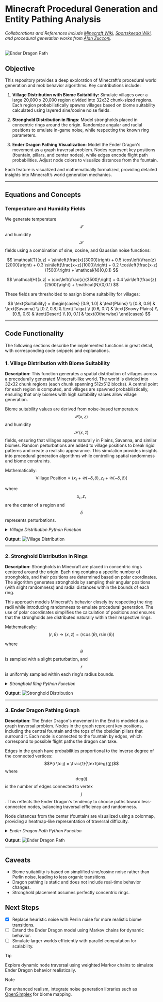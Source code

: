 # Minecraft Procedural Generation and Entity Pathing Analysis
###### Collaborations and References include [Minecraft Wiki](https://minecraft.wiki/), [Sportskeeda Wiki](https://wiki.sportskeeda.com/minecraft), and procedural generation works from [Alan Zucconi](https://www.alanzucconi.com/2022/06/05/minecraft-world-generation/).

![Ender Dragon Path](https://github.com/IsolatedSingularity/Minecraft-Generation/blob/main/Plots/ender_dragon_pathing_graph_adjusted.png?raw=true)

## Objective
This repository provides a deep exploration of Minecraft's procedural world generation and mob behavior algorithms. Key contributions include:

1. **Village Distribution with Biome Suitability:** Simulate villages over a large 20,000 x 20,000 region divided into 32x32 chunk-sized regions. Each region probabilistically spawns villages based on biome suitability calculated using layered sine/cosine noise fields.

2. **Stronghold Distribution in Rings:** Model strongholds placed in concentric rings around the origin. Randomize angular and radial positions to emulate in-game noise, while respecting the known ring parameters.

3. **Ender Dragon Pathing Visualization:** Model the Ender Dragon's movement as a graph traversal problem. Nodes represent key positions (fountain, pillars, and center nodes), while edges encode flight path probabilities. Adjust node colors to visualize distances from the fountain.

Each feature is visualized and mathematically formalized, providing detailed insights into Minecraft’s world generation mechanics.

---

## Equations and Concepts

### Temperature and Humidity Fields
We generate temperature $$\mathcal{T}$$ and humidity $$\mathcal{H}$$ fields using a combination of sine, cosine, and Gaussian noise functions:

$$
\mathcal{T}(x,z) = \sin\left(\frac{x}{3000}\right) + 0.5 \cos\left(\frac{z}{2000}\right) + 0.3 \sin\left(\frac{x+z}{1000}\right) + 0.2 \cos\left(\frac{x-z}{1500}\right) + \mathcal{N}(0,0.1)
$$

$$
\mathcal{H}(x,z) = \cos\left(\frac{x}{3500}\right) + 0.4 \sin\left(\frac{z}{2500}\right) + \mathcal{N}(0,0.1)
$$

These fields are thresholded to assign biome suitability for villages:

$$
\text{Suitability} = \begin{cases} 
[0.9, 1.0] & \text{Plains} \\
[0.8, 0.9] & \text{Savanna} \\
[0.7, 0.8] & \text{Taiga} \\
[0.6, 0.7] & \text{Snowy Plains} \\
[0.5, 0.6] & \text{Desert} \\
[0, 0.1] & \text{Otherwise}
\end{cases}
$$

---

## Code Functionality
The following sections describe the implemented functions in great detail, with corresponding code snippets and explanations.

### 1. **Village Distribution with Biome Suitability**

**Description:**
This function generates a spatial distribution of villages across a procedurally generated Minecraft-like world. The world is divided into 32x32 chunk regions (each chunk spanning 512x512 blocks). A central point for each region is computed, and villages are spawned probabilistically, ensuring that only biomes with high suitability values allow village generation. 

Biome suitability values are derived from noise-based temperature $$\mathcal{T}(x,z)$$ and humidity $$\mathcal{H}(x,z)$$ fields, ensuring that villages appear naturally in Plains, Savanna, and similar biomes. Random perturbations are added to village positions to break rigid patterns and create a realistic appearance. This simulation provides insights into procedural generation algorithms while controlling spatial randomness and biome constraints.

Mathematically:
$$\text{Village Position} = (x_r + \mathcal{U}(-\delta, \delta), z_r + \mathcal{U}(-\delta, \delta))$$

where $$x_r, z_r$$ are the center of a region and $$\delta$$ represents perturbations.

<details>
  <summary><i>Village Distribution Python Function</i></summary>

```python
# Define region parameters
worldCoordinateRange = 10000  # (-10,000 to 10,000)
regionBlockSize = 512  # Each region is 512x512 blocks
numberOfRegionsPerAxis = worldCoordinateRange * 2 // regionBlockSize

# Initialize village positions
villageXPositions = []
villageZPositions = []

# Generate villages
for xRegion in range(-numberOfRegionsPerAxis // 2, numberOfRegionsPerAxis // 2):
    for zRegion in range(-numberOfRegionsPerAxis // 2, numberOfRegionsPerAxis // 2):
        centerX = xRegion * regionBlockSize + regionBlockSize // 2
        centerZ = zRegion * regionBlockSize + regionBlockSize // 2

        if np.random.rand() < 0.4:  # 40% spawn chance
            villageXPositions.append(centerX + np.random.uniform(-regionBlockSize // 4, regionBlockSize // 4))
            villageZPositions.append(centerZ + np.random.uniform(-regionBlockSize // 4, regionBlockSize // 4))

# Compute biome suitability
biomeSuitability = np.random.rand(len(villageXPositions))

# Visualize village positions
plt.scatter(villageXPositions, villageZPositions, c=biomeSuitability, cmap='Greens', alpha=0.6)
plt.title("Village Distribution with Biome Suitability")
plt.xlabel("X Coordinate")
plt.ylabel("Z Coordinate")
plt.show()
```
</details>

**Output:**
![Village Distribution](https://github.com/IsolatedSingularity/Minecraft-Generation/blob/main/Plots/village_distribution.png?raw=true)

---

### 2. **Stronghold Distribution in Rings**

**Description:**
Strongholds in Minecraft are placed in concentric rings centered around the origin. Each ring contains a specific number of strongholds, and their positions are determined based on polar coordinates. The algorithm generates strongholds by sampling their angular positions (with slight randomness) and radial distances within the bounds of each ring.

This approach models Minecraft's behavior closely by respecting the ring radii while introducing randomness to emulate procedural generation. The use of polar coordinates simplifies the calculation of positions and ensures that the strongholds are distributed naturally within their respective rings.

Mathematically:
$$(r, \theta) \to (x, z) = (r \cos(\theta), r \sin(\theta))$$

where $$\theta$$ is sampled with a slight perturbation, and $$r$$ is uniformly sampled within each ring's radius bounds.

<details>
  <summary><i>Stronghold Ring Python Function</i></summary>

```python
# Ring definitions
ringDefinitions = [
    {'radius': (1280, 2816), 'count': 3, 'color': '#440154'},
    {'radius': (4352, 5888), 'count': 6, 'color': '#443983'},
]

# Generate strongholds
for ring in ringDefinitions:
    r_min, r_max = ring['radius']
    count = ring['count']
    angles = np.linspace(0, 2*np.pi, count, endpoint=False) + np.random.normal(0, np.pi/(count*2), count)
    radii = np.random.uniform(r_min, r_max, count)
    x_positions = radii * np.cos(angles)
    z_positions = radii * np.sin(angles)

    plt.scatter(x_positions, z_positions, color=ring['color'], s=100)

plt.title("Stronghold Distribution in Rings")
plt.show()
```
</details>

**Output:**
![Stronghold Distribution](https://github.com/IsolatedSingularity/Minecraft-Generation/blob/main/Plots/stronghold_distribution.png?raw=true)

---

### 3. **Ender Dragon Pathing Graph**

**Description:**
The Ender Dragon's movement in the End is modeled as a graph traversal problem. Nodes in the graph represent key positions, including the central fountain and the tops of the obsidian pillars that surround it. Each node is connected to the fountain by edges, which correspond to possible flight paths the dragon can take.

Edges in the graph have probabilities proportional to the inverse degree of the connected vertices:
$$P(i \to j) = \frac{1}{\text{deg}(j)}$$
where $$\text{deg}(j)$$ is the number of edges connected to vertex $$j$$. This reflects the Ender Dragon's tendency to choose paths toward less-connected nodes, balancing traversal efficiency and randomness.

Node distances from the center (fountain) are visualized using a colormap, providing a heatmap-like representation of traversal difficulty.

<details>
  <summary><i>Ender Dragon Path Python Function</i></summary>

```python
# Define nodes
outerNodeAngles = np.linspace(0, 2 * np.pi, 12, endpoint=False)
outerNodes = [(100 * np.cos(a), 100 * np.sin(a)) for a in outerNodeAngles]
centerNode = (0, 0)

# Build graph
G = nx.Graph()
G.add_nodes_from(outerNodes + [centerNode])
G.add_edges_from([(centerNode, node) for node in outerNodes])

# Compute inverse degree probabilities
probabilities = [1 / G.degree[node] for node in G.nodes()]

# Color nodes
distances = [np.linalg.norm(node) for node in outerNodes]
nx.draw(G, pos={n: n for n in G.nodes}, node_color=distances, cmap='cool', with_labels=False)
plt.title("Ender Dragon Pathing Graph")
plt.show()
```
</details>

**Output:**
![Ender Dragon Path](https://github.com/IsolatedSingularity/Minecraft-Generation/blob/main/Plots/ender_dragon_pathing_graph_adjusted.png?raw=true)

---

## Caveats
- Biome suitability is based on simplified sine/cosine noise rather than Perlin noise, leading to less organic transitions.
- Dragon pathing is static and does not include real-time behavior changes.
- Stronghold placement assumes perfectly concentric rings.

## Next Steps
- [x] Replace heuristic noise with Perlin noise for more realistic biome transitions.
- [ ] Extend the Ender Dragon model using Markov chains for dynamic behavior.
- [ ] Simulate larger worlds efficiently with parallel computation for scalability.

> [!TIP]
> Explore dynamic node traversal using weighted Markov chains to simulate Ender Dragon behavior realistically.

> [!NOTE]
> For enhanced realism, integrate noise generation libraries such as [OpenSimplex](https://github.com/lmas/opensimplex) for biome mapping.
